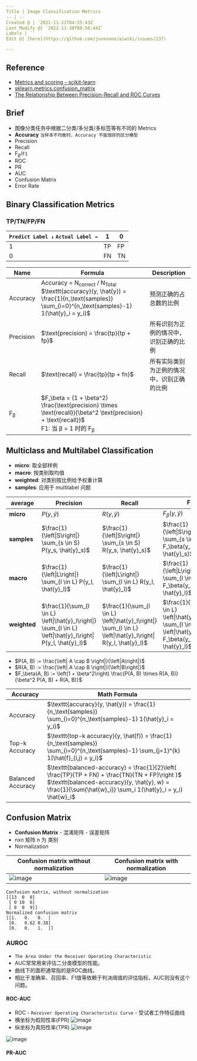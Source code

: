 ```yaml
---
Title | Image Classification Metrics
-- | --
Created @ | `2021-11-21T04:55:43Z`
Last Modify @| `2022-11-30T08:56:44Z`
Labels | ``
Edit @| [here](https://github.com/junxnone/aiwiki/issues/137)

---
```

## Reference
- [Metrics and scoring - scikit-learn](https://scikit-learn.org/stable/modules/model_evaluation.html#metrics-and-scoring-quantifying-the-quality-of-predictions)
- [sklearn.metrics.confusion_matrix](https://scikit-learn.org/stable/modules/generated/sklearn.metrics.confusion_matrix.html)
- [The Relationship Between Precision-Recall and ROC Curves](https://www.biostat.wisc.edu/~page/rocpr.pdf)

## Brief
- 图像分类任务中根据二分类/多分类/多标签等有不同的 Metrics
- **Accuracy** `当样本不均衡时，Accuracy 不能很好的区分模型`
- Precision
- Recall
- F<sub>β</sub>/`F1`
- ROC
- PR
- AUC
- Confusion Matrix
- Error Rate


## Binary Classification Metrics

### TP/TN/FP/FN

`Predict Label ↓` `Actual Label →` | 1 | 0
-- | -- | --
1 | TP | FP
0 | FN | TN


Name | Formula | Description
-- | -- | --
Accuracy | Accuracy = N<sub>correct</sub> / N<sub>Total</sub> <br>  $\texttt{accuracy}(y, \hat{y}) = \frac{1}{n_\text{samples}} \sum_{i=0}^{n_\text{samples}-1} 1(\hat{y}_i = y_i)$ | 预测正确的占总数的比例
Precision | $\text{precision} = \frac{tp}{tp + fp}$ | 所有识别为正例的情况中，识别正确的比例
Recall | $\text{recall} = \frac{tp}{tp + fn}$ |  所有实际类别为正例的情况中，识别正确的比例
F<sub>β</sub> | $F_\beta = (1 + \beta^2) \frac{\text{precision} \times \text{recall}}{\beta^2 \text{precision} + \text{recall}}$ <br>F1: 当 β = 1 时的 F<sub>β</sub>


## Multiclass and Multilabel Classification
- **micro**: 取全部样例
- **macro**:  按类别取均值
- **weighted**: 对类别按比例给予权重计算
- **samples**: 应用于 multilabel 问题


average | Precision | Recall |F<sub>β</sub>
-- | -- | -- | --
**micro** | $P(y, \hat{y})$ | $R(y, \hat{y})$ | $F_\beta(y, \hat{y})$
**samples** | $\frac{1}{\left\|S\right\|} \sum_{s \in S} P(y_s, \hat{y}_s)$ | $\frac{1}{\left\|S\right\|} \sum_{s \in S} R(y_s, \hat{y}_s)$ | $\frac{1}{\left\|S\right\|} \sum_{s \in S} F_\beta(y_s, \hat{y}_s)$
**macro** | $\frac{1}{\left\|L\right\|} \sum_{l \in L} P(y_l, \hat{y}_l)$ | $\frac{1}{\left\|L\right\|} \sum_{l \in L} R(y_l, \hat{y}_l)$ | $\frac{1}{\left\|L\right\|} \sum_{l \in L} F_\beta(y_l, \hat{y}_l)$
**weighted** | $\frac{1}{\sum_{l \in L} \left\|\hat{y}_l\right\|} \sum_{l \in L} \left\|\hat{y}_l\right\| P(y_l, \hat{y}_l)$ | $\frac{1}{\sum_{l \in L} \left\|\hat{y}_l\right\|} \sum_{l \in L} \left\|\hat{y}_l\right\| R(y_l, \hat{y}_l)$ | $\frac{1}{\sum_{l \in L} \left\|\hat{y}_l\right\|} \sum_{l \in L} \left\|\hat{y}_l\right\| F_\beta(y_l, \hat{y}_l)$

- $P(A, B) := \frac{\left| A \cap B \right|}{\left|A\right|}$
- $R(A, B) := \frac{\left| A \cap B \right|}{\left|B\right|}$
- $F_\beta(A, B) := \left(1 + \beta^2\right) \frac{P(A, B) \times R(A, B)}{\beta^2 P(A, B) + R(A, B)}$

Accuracy | Math Formula
-- | --
Accuracy |  $\texttt{accuracy}(y, \hat{y}) = \frac{1}{n_\text{samples}} \sum_{i=0}^{n_\text{samples}-1} 1(\hat{y}_i = y_i)$
Top-k Accuracy | $\texttt{top-k accuracy}(y, \hat{f}) = \frac{1}{n_\text{samples}} \sum_{i=0}^{n_\text{samples}-1} \sum_{j=1}^{k} 1(\hat{f}_{i,j} = y_i)$ 
Balanced Accuracy |$\texttt{balanced-accuracy} = \frac{1}{2}\left( \frac{TP}{TP + FN} + \frac{TN}{TN + FP}\right )$ <br> $\texttt{balanced-accuracy}(y, \hat{y}, w) = \frac{1}{\sum{\hat{w}_i}} \sum_i 1(\hat{y}_i = y_i) \hat{w}_i$




## Confusion Matrix
- **Confusion Matrix** - 混淆矩阵 - 误差矩阵
- nxn 矩阵 n 为 类别
- Normalization

Confusion matrix without normalization| Confusion matrix with normalization
-- | --
![image](https://user-images.githubusercontent.com/2216970/54807154-49a83f80-4cb7-11e9-9704-696ad5a13047.png) | ![image](https://user-images.githubusercontent.com/2216970/54807161-4f9e2080-4cb7-11e9-9501-7f464858fb79.png)

```
Confusion matrix, without normalization
[[13  0  0]
 [ 0 10  6]
 [ 0  0  9]]
Normalized confusion matrix
[[1.   0.   0.  ]
 [0.   0.62 0.38]
 [0.   0.   1.  ]]
```

### AUROC
- `The Area Under the Receiver Operating Characteristic`
- AUC常常用来评估二分类模型的性能。
- 曲线下的面积通常指的是ROC曲线。
- 相比于准确率、召回率、F1值等依赖于判决阈值的评估指标，AUC则没有这个问题。

#### ROC-AUC
- ROC - `Receiver Operating Characteristic Curve` - 受试者工作特征曲线
- 横坐标为假阳性率(FPR)
![image](https://user-images.githubusercontent.com/2216970/60111139-f9ea8000-979f-11e9-9832-ec36e1592a74.png)
- 纵坐标为真阳性率(TPR)
![image](https://user-images.githubusercontent.com/2216970/60111167-07076f00-97a0-11e9-91e2-45a834874a2b.png)

![image](https://user-images.githubusercontent.com/2216970/204750904-e664abb7-5f1d-4491-86e0-93867ee7280e.png)

#### PR-AUC
